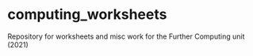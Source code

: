 # computing_worksheets
Repository for worksheets and misc work for the Further Computing unit (2021)
